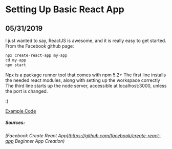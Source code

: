 # Setting Up Basic React App
## 05/31/2019

I just wanted to say, ReactJS is awesome, and it is really easy to get started. From the Facebook github page:

```js
npx create-react-app my-app
cd my-app
npm start
```

Npx is a package runner tool that comes with npm 5.2+
The first line installs the needed react modules, along with setting up the workspace correctly
The third line starts up the node server, accessible at localhost:3000, unless the port is changed.

:)

[Example Code](https://github.com/klforthwind/blog-examples/blob/master/first-react-app/ "First React App")

##### Sources:
###### [Facebook Create React App](https://github.com/facebook/create-react-app Beginner App Creation)